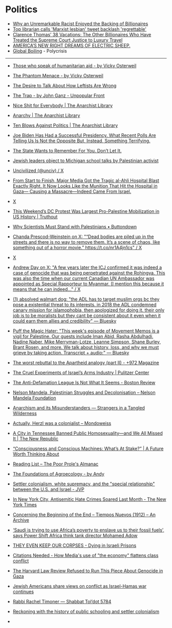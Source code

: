# Politics

* [Why an Unremarkable Racist Enjoyed the Backing of Billionaires](https://www.nytimes.com/2023/08/12/opinion/richard-hanania-eugenics-billionaires.html?smid=nytcore-ios-share&referringSource=articleShare)
* [Top librarian calls 'Marxist lesbian' tweet backlash 'regrettable'](https://www.nbcnews.com/news/us-news/american-library-association-president-marxist-lesbian-rcna98254 )
* [Clarence Thomas’ 38 Vacations: The Other Billionaires Who Have Treated the Supreme Court Justice to Luxury Travel](https://www.propublica.org/article/clarence-thomas-other-billionaires-sokol-huizenga-novelly-supreme-court)
* [AMERICA’S NEW RIGHT DREAMS OF ELECTRIC SHEEP.](https://www.instituteofunreality.com/dispatches/the-american-new-right-dreams-of-electric-sheep)
* [Global Boiling](https://www.phenomenalworld.org/analysis/global-boiling/) - Polycrisis

---


* [Those who speak of humanitarian aid - by Vicky Osterweil](https://vickyosterweil.substack.com/p/those-who-speak-of-humanitarian-aid)
* [The Phantom Menace - by Vicky Osterweil](https://vickyosterweil.substack.com/p/the-phantom-menace)
* [The Desire to Talk About How Leftists Are Wrong](https://vickyosterweil.substack.com/p/the-desire-to-talk-about-how-leftists)
* [The Trap - by John Ganz - Unpopular Front](https://johnganz.substack.com/p/the-trap)
* [Nice Shit for Everybody | The Anarchist Library](https://theanarchistlibrary.org/library/l-a-onda-hostis-nice-shit-for-everybody)
* [Anarchy | The Anarchist Library](https://theanarchistlibrary.org/library/errico-malatesta-anarchy)
* [Ten Blows Against Politics | The Anarchist Library](https://theanarchistlibrary.org/library/il-pugnale-ten-blows-against-politics?__switch_theme=1)
* [Joe Biden Has Had a Successful Presidency. What Recent Polls Are Telling Us Is Not the Opposite But, Instead, Something Terrifying.](https://sethabramson.substack.com/p/joe-biden-has-had-a-successful-presidency)
* [The State Wants to Remember For You. Don’t Let It.](https://cammys-well.ghost.io/statememory/)
* [Jewish leaders object to Michigan school talks by Palestinian activist](https://www.freep.com/story/news/local/michigan/oakland/2023/05/12/jewish-leaders-object-to-michigan-school-talks-by-palestinian-activist/70184066007/)
* [Uncivilized (@unciv) / X](https://twitter.com/unciv)
* [From Start to Finish, Major Media Got the Tragic al-Ahli Hospital Blast Exactly Right. It Now Looks Like the Munition That Hit the Hospital in Gaza— Causing a Massacre—Indeed Came From Israel.](https://sethabramson.substack.com/p/from-start-to-finish-major-media)
* [X](https://twitter.com/Yonatan_Touval/status/1723407416149053788)
* [This Weekend’s DC Protest Was Largest Pro-Palestine Mobilization in US History | Truthout](https://truthout.org/articles/this-weekends-dc-protest-was-largest-pro-palestine-mobilization-in-us-history/)
* [Why Scientists Must Stand with Palestinians • Buttondown](https://news.chanda.science/archive/why-scientists-must-stand-with-palestinians/)
* [Chanda Prescod-Weinstein on X: "“Dead bodies are piled up in the streets and there is no way to remove them. It’s a scene of chaos, like something out of a horror movie.” https://t.co/nr1A4jn1cs" / X](https://twitter.com/IBJIYONGI/status/1723441625311879673)
* [X](https://twitter.com/IBJIYONGI/status/1723469448886013967)
* [Andrew Day on X: "A few years later the ICJ confirmed it was indeed a case of genocide that was being perpetrated against the Rohingya. This was also the time when our current Canadian UN Ambassador was appointed as Special Rapporteur to Myanmar. (I mention this because it means that he can indeed…" / X](https://twitter.com/Andrew_Day1982/status/1723452131405959205)
* [(1) absolved walmart dog: "the ADL has to target muslim orgs bc they pose a existential threat to its interests. in 2018 the ADL condemned canary mission for islamophobia, then apologized for doing it. their only job is to be moralists but they cant be consistent about it even when it could earn them allies and credibility" — Bluesky](https://bsky.app/profile/meo.bsky.social/post/3kdtxc673fc2v)
* [Puff the Magic Hater: "This week's episode of Movement Memos is a vigil for Palestine. Our guests include Iman Abid, Rasha Abdulhadi, Nadine Naber, Mike Merryman-Lotze, Leanne Simpson, Shane Burley, Brant Rosen, and more. We talk about history, loss, and why we must grieve by taking action. Transcript + audio:" — Bluesky](https://bsky.app/profile/mskellymhayes.bsky.social/post/3kdmaawawoa2m)
* [The worst rebuttal to the Apartheid analogy (part II) - +972 Magazine](https://www.972mag.com/the-worst-rebuttal-of-the-apartheid-analogy-part-ii/)
* [The Cruel Experiments of Israel’s Arms Industry | Pulitzer Center](https://pulitzercenter.org/stories/cruel-experiments-israels-arms-industry)
* [The Anti-Defamation League Is Not What It Seems - Boston Review](https://www.bostonreview.net/articles/emmaia-gelman-anti-defamation-league/)
* [Nelson Mandela, Palestinian Struggles and Decolonisation – Nelson Mandela Foundation](https://www.nelsonmandela.org/news/entry/nelson-mandela-palestinian-struggles-and-decolonisation)
* [Anarchism and its Misunderstanders — Strangers in a Tangled Wilderness](https://www.tangledwilderness.org/features/anarchism-and-its-misunderstanders)
* [Actually, Herzl was a colonialist – Mondoweiss](https://mondoweiss.net/2010/09/actually-herzl-was-a-colonialist/)
* [A City in Tennessee Banned Public Homosexuality—and We All Missed It | The New Republic](https://newrepublic.com/post/176915/tennessee-town-ban-public-homosexuality)
* [“Consciousness and Conscious Machines: What’s At Stake?” | A Future Worth Thinking About](https://afutureworththinkingabout.com/?p=5347)
* [Reading List – The Poor Prole's Almanac](https://poorproles.com/?page_id=358)
* [The Foundations of Agroecology - by Andy](https://poorprolesalmanac.substack.com/p/the-foundations-of-agroecology)
* [Settler colonialism, white supremacy, and the "special relationship" between the U.S. and Israel - JVP](https://www.jewishvoiceforpeace.org/2015/03/10/settler-colonialism-white-supremacy-and-the-special-relationship-between-the-u-s-and-israel/)
* [In New York City, Antisemitic Hate Crimes Soared Last Month - The New York Times](https://www.nytimes.com/2023/11/10/world/middleeast/antisemitic-hate-crimes-new-york.html?unlocked_article_code=1.9Uw.Xi5A.gBh-U8Au8ywz&smid=url-share)
* [Concerning the Beginning of the End – Tiempos Nuevos (1912) – An Archive](https://mgouldhawke.wordpress.com/2022/06/12/concerning-the-beginning-of-the-end-tiempos-nuevos-1912/)

* [‘Saudi is trying to use Africa’s poverty to enslave us to their fossil fuels’, says Power Shift Africa think tank director Mohamed Adow](https://www.channel4.com/news/saudi-is-trying-to-use-africas-poverty-to-enslave-us-to-their-fossil-fuels-says-power-shift-africa-think-tank-director-mohamed-adow)

* [THEY EVEN KEEP OUR CORPSES - Dying in Israeli Prisons](https://scalawagmagazine.org/2023/06/death-in-israeli-prisons/)
* [Citations Needed - How Media's use of "the economy" flattens class conflict](https://soundcloud.com/citationsneeded/ep-191-how-medias-use-of-the-economy-flattens-class-conflict)
* [The Harvard Law Review Refused to Run This Piece About Genocide in Gaza](https://www.thenation.com/article/archive/harvard-law-review-gaza-israel-genocide/)
* [Jewish Americans share views on conflict as Israel-Hamas war continues](https://www.pbs.org/newshour/show/jewish-americans-share-views-on-conflict-as-israel-hamas-war-continues)
* [Rabbi Rachel Timoner — Shabbat Tol’dot 5784](https://cbebk.org/rabbi-rachel-timoner-shabbat-toldot-5784/)
* [Reckoning with the history of public schooling and settler colonialism](https://theconversation.com/reckoning-with-the-history-of-public-schooling-and-settler-colonialism-190386)
* 
